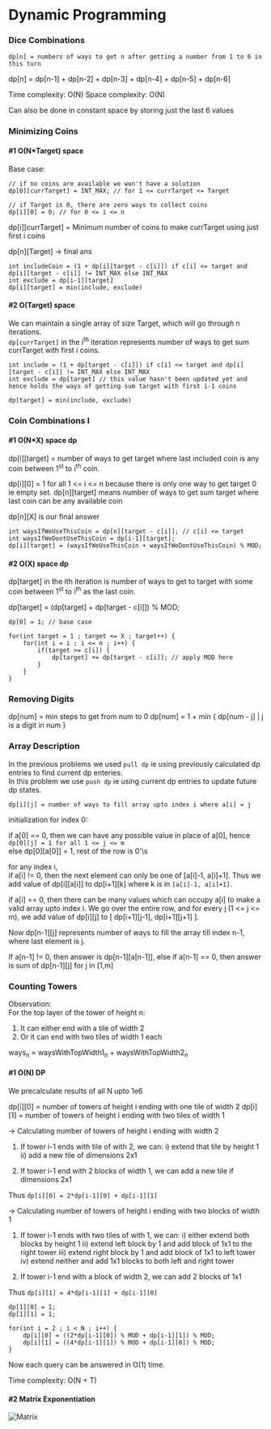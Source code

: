 # Dynamic Programming

### Dice Combinations

`dp[n] = numbers of ways to get n after getting a number from 1 to 6 in this turn`

dp[n] = dp[n-1] + dp[n-2] + dp[n-3] + dp[n-4] + dp[n-5] + dp[n-6]

Time complexity: O(N)
Space complexity: O(N)

Can also be done in constant space by storing just the last 6 values

### Minimizing Coins

#### \#1 O(N\*Target) space

Base case:

```
// if no coins are available we won't have a solution
dp[0][currTarget] = INT_MAX; // for 1 <= currTarget <= Target 

// if Target is 0, there are zero ways to collect coins
dp[i][0] = 0; // for 0 <= i <= n

```
dp[i][currTarget] = Minimum number of coins to make currTarget using just first i coins

dp[n][Target] -> final ans

```
int includeCoin = (1 + dp[i][target - c[i]]) if c[i] <= target and dp[i][target - c[i]] != INT_MAX else INT_MAX
int exclude = dp[i-1][target]
dp[i][target] = min(include, exclude)
```   

#### \#2 O(Target) space

We can maintain a single array of size Target, which will go through n iterations. \
`dp[currTarget]` in the i<sup>th</sup> iteration represents number of ways to get sum currTarget with first i coins.

```
int include = (1 + dp[target - c[i]]) if c[i] <= target and dp[i][target - c[i]] != INT_MAX else INT_MAX
int exclude = dp[target] // this value hasn't been updated yet and hence holds the ways of getting sum target with first i-1 coins

dp[target] = min(include, exclude)
```

### Coin Combinations I

#### \#1 O(N\*X) space dp

dp[i][target] = number of ways to get target where last included coin is any coin between 1<sup>st</sup> to i<sup>th</sup> coin.

dp[i][0] = 1 for all 1 <= i <= n because there is only one way to get target 0 ie empty set.
dp[n][target] means number of ways to get sum target where last coin can be any available coin

dp[n][X] is our final answer

```
int waysIfWeUseThisCoin = dp[n][target - c[i]]; // c[i] <= target
int waysIfWeDontUseThisCoin = dp[i-1][target];
dp[i][target] = (waysIfWeUseThisCoin + waysIfWeDontUseThisCoin) % MOD; 
```

#### \#2 O(X) space dp

dp[target] in the ith iteration is number of ways to get to target with some coin between 1<sup>st</sup> to i<sup>th</sup> as the last coin.

dp[target] = (dp[target] + dp[target - c[i]]) % MOD;

```
dp[0] = 1; // base case

for(int target = 1 ; target <= X ; target++) {
	for(int i = i ; i <= n ; i++) {
		if(target >= c[i]) {
			dp[target] += dp[target - c[i]]; // apply MOD here
		}
	} 	
}
```

### Removing Digits

dp[num] = min steps to get from num to 0
dp[num] = 1 + min { dp[num - j] | j is a digit in num }

### Array Description

In the previous problems we used `pull dp` ie using previously calculated dp entries to find current dp enteries. \
In this problem we use `push dp` ie using current dp entries to update future dp states.

`dp[i][j] = number of ways to fill array upto index i where a[i] = j`

initialization for index 0:

if a[0] == 0,
then we can have any possible value in place of a[0], hence `dp[0][j] = 1 for all 1 <= j <= m` \
else dp[0][a[0]] = 1, rest of the row is 0'\s

for any index i, \
if a[i] != 0, then the next element can only be one of [a[i]-1, a[i]+1]. Thus we add value of dp[i][a[i]] to dp[i+1][k] where k is in `[a[i]-1, a[i]+1]`.

if a[i] == 0, then there can be many values which can occupy a[i] to make a valid array upto index i. We go over the entire row, and for every j (1 <= j <= m), we add value of dp[i][j] to [ dp[i+1][j-1], dp[i+1][j+1] ].

Now dp[n-1][j] represents number of ways to fill the array till index n-1, where last element is j.

If a[n-1] != 0, then answer is dp[n-1][a[n-1]],
else if a[n-1] == 0, then answer is sum of dp[n-1][j] for j in [1,m]


### Counting Towers

Observation: \
For the top layer of the tower of height n:
1. It can either end with a tile of width 2
2. Or it can end with two tiles of width 1 each

ways<sub>n</sub> = waysWithTopWidth1<sub>n</sub> + waysWithTopWidth2<sub>n</sub>

#### \#1 O(N) DP

We precalculate results of all N upto 1e6

dp[i][0] = number of towers of height i ending with one tile of width 2
dp[i][1] = number of towers of height i ending with two tiles of width 1

-> Calculating number of towers of height i ending with width 2
1. If tower i-1 ends with tile of with 2, we can:
	i) extend that tile by height 1
	ii) add a new tile of dimensions 2x1

2. If tower i-1 end with 2 blocks of width 1, we can add a new tile if dimensions 2x1

Thus `dp[i][0] = 2*dp[i-1][0] + dp[i-1][1]`

-> Calculating number of towers of height i ending with two blocks of width 1
1. If tower i-1 ends with two tiles of with 1, we can:
	i)  either extend both blocks by height 1
	ii) extend left block by 1 and add block of 1x1 to the right tower
	iii) extend right block by 1 and add block of 1x1 to left tower
	iv) extend neither and add 1x1 blocks to both left and right tower

2. If tower i-1 end with a block of width 2, we can add 2 blocks of 1x1

Thus `dp[i][1] = 4*dp[i-1][1] + dp[i-1][0]`

```
dp[1][0] = 1;
dp[1][1] = 1;

for(int i = 2 ; i < N ; i++) {
	dp[i][0] = ((2*dp[i-1][0]) % MOD + dp[i-1][1]) % MOD;
	dp[i][1] = ((4*dp[i-1][1]) % MOD + dp[i-1][0]) % MOD;
}
```

Now each query can be answered in O(1) time.

Time complexity: O(N + T)

#### \#2 Matrix Exponentiation

![Matrix](/matrix.png)
